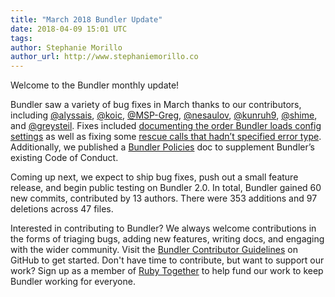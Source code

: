 ```yaml
---
title: "March 2018 Bundler Update"
date: 2018-04-09 15:01 UTC
tags:
author: Stephanie Morillo
author_url: http://www.stephaniemorillo.co
---
```


Welcome to the Bundler monthly update! 

Bundler saw a variety of bug fixes in March thanks to our contributors, including [@alyssais](https://github.com/alyssais), [@koic](https://github.com/koic), [@MSP-Greg](https://github.com/MSP-Greg), [@nesaulov](https://github.com/nesaulov), [@kunruh9](https://github.com/kunruh9), [@shime](https://github.com/shime), and [@greysteil](https://github.com/greysteil). Fixes included [documenting the order Bundler loads config settings](https://github.com/rubygems/bundler/pull/6464) as well as fixing some [rescue calls that hadn’t specified error type](https://github.com/rubygems/bundler/pull/6310). Additionally, we published a [Bundler Policies](https://github.com/rubygems/bundler/blob/2053d65c974f55fc15196b3ad82d7749750b2a3e/doc/POLICIES.md) doc to supplement Bundler’s existing Code of Conduct.

Coming up next, we expect to ship bug fixes, push out a small feature release, and begin public testing on Bundler 2.0. In total, Bundler gained 60 new commits, contributed by 13 authors. There were 353 additions and 97 deletions across 47 files.

Interested in contributing to Bundler? We always welcome contributions in the forms of triaging bugs, adding new features, writing docs, and engaging with the wider community. Visit the [Bundler Contributor Guidelines](https://github.com/bundler/bundler/blob/master/doc/contributing/README.md) on GitHub to get started. Don't have time to contribute, but want to support our work? Sign up as a member of [Ruby Together](https://rubytogether.org) to help fund our work to keep Bundler working for everyone.
